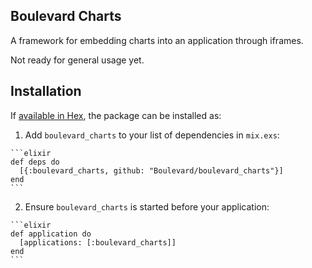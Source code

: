 ## Boulevard Charts

A framework for embedding charts into an application through iframes.

Not ready for general usage yet.

## Installation

If [available in Hex](https://hex.pm/docs/publish), the package can be installed as:

  1. Add `boulevard_charts` to your list of dependencies in `mix.exs`:

    ```elixir
    def deps do
      [{:boulevard_charts, github: "Boulevard/boulevard_charts"}]
    end
    ```

  2. Ensure `boulevard_charts` is started before your application:

    ```elixir
    def application do
      [applications: [:boulevard_charts]]
    end
    ```
